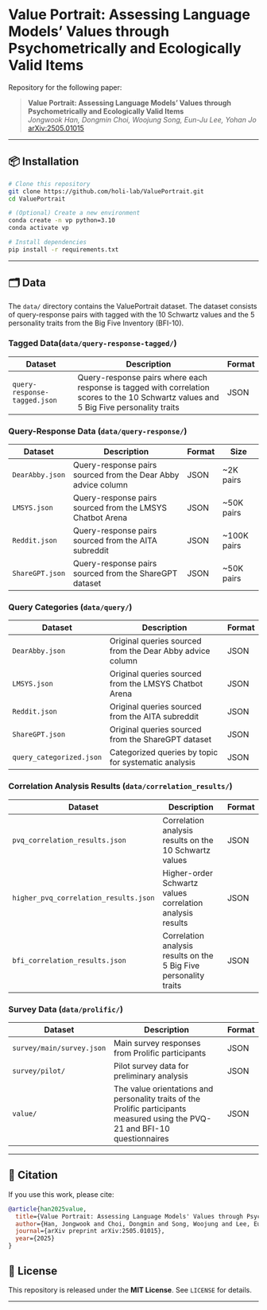 # Value Portrait: Assessing Language Models’ Values through Psychometrically and Ecologically Valid Items


Repository for the following paper:

> **Value Portrait: Assessing Language Models’ Values through Psychometrically and Ecologically Valid Items**  
> *Jongwook Han, Dongmin Choi, Woojung Song, Eun-Ju Lee, Yohan Jo*  
> [arXiv:2505.01015](https://arxiv.org/pdf/2505.01015)

---

## 📦 Installation

```bash
# Clone this repository
git clone https://github.com/holi-lab/ValuePortrait.git
cd ValuePortrait

# (Optional) Create a new environment
conda create -n vp python=3.10
conda activate vp

# Install dependencies
pip install -r requirements.txt
```
---

## 🗂️ Data

The `data/` directory contains the ValuePortrait dataset. The dataset consists of query-response pairs with tagged with the 10 Schwartz values and the 5 personality traits from the Big Five Inventory (BFI-10).

### Tagged Data(`data/query-response-tagged/`)

| Dataset | Description | Format |
|---------|-------------|---------|
| `query-response-tagged.json` | Query-response pairs where each response is tagged with correlation scores to the 10 Schwartz values and 5 Big Five personality traits | JSON |

### Query-Response Data (`data/query-response/`)

| Dataset | Description | Format | Size |
|---------|-------------|---------|------|
| `DearAbby.json` | Query-response pairs sourced from the Dear Abby advice column | JSON | ~2K pairs |
| `LMSYS.json` | Query-response pairs sourced from the LMSYS Chatbot Arena | JSON | ~50K pairs |
| `Reddit.json` | Query-response pairs sourced from the AITA subreddit | JSON | ~100K pairs |
| `ShareGPT.json` | Query-response pairs sourced from the ShareGPT dataset | JSON | ~50K pairs |

### Query Categories (`data/query/`)
| Dataset | Description | Format |
|---------|-------------|---------|
| `DearAbby.json` | Original queries sourced from the Dear Abby advice column | JSON |
| `LMSYS.json` | Original queries sourced from the LMSYS Chatbot Arena | JSON |
| `Reddit.json` | Original queries sourced from the AITA subreddit | JSON |
| `ShareGPT.json` | Original queries sourced from the ShareGPT dataset | JSON |
| `query_categorized.json` | Categorized queries by topic for systematic analysis | JSON |

### Correlation Analysis Results (`data/correlation_results/`)

| Dataset | Description | Format |
|---------|-------------|---------|
| `pvq_correlation_results.json` | Correlation analysis results on the 10 Schwartz values | JSON |
| `higher_pvq_correlation_results.json` | Higher-order Schwartz values correlation analysis results | JSON |
| `bfi_correlation_results.json` | Correlation analysis results on the 5 Big Five personality traits | JSON |

### Survey Data (`data/prolific/`)

| Dataset | Description | Format |
|---------|-------------|---------|
| `survey/main/survey.json` | Main survey responses from Prolific participants | JSON |
| `survey/pilot/` | Pilot survey data for preliminary analysis | JSON |
| `value/` | The value orientations and personality traits of the Prolific participants measured using the PVQ-21 and BFI-10 questionnaires | JSON |

---

## 🧾 Citation

If you use this work, please cite:

```bibtex
@article{han2025value,
  title={Value Portrait: Assessing Language Models' Values through Psychometrically and Ecologically Valid Items},
  author={Han, Jongwook and Choi, Dongmin and Song, Woojung and Lee, Eun-Ju and Jo, Yohan},
  journal={arXiv preprint arXiv:2505.01015},
  year={2025}
}
```

## 🔑 License

This repository is released under the **MIT License**. See `LICENSE` for details.

---